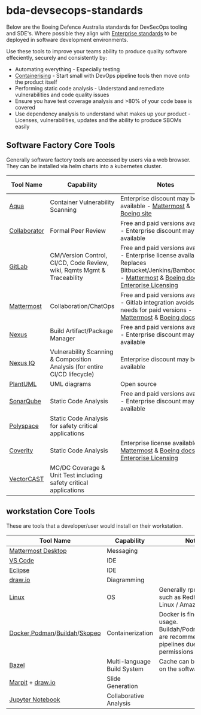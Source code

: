 # bda-devsecops-standards

Below are the Boeing Defence Australia standards for DevSecOps tooling and SDE's. Where possible they align with [Enterprise standards](https://git.web.boeing.com/enterprise-sw-verticals/boeing-software-factory/bsf/-/blob/main/tools.md) to be deployed in software development environments.

Use these tools to improve your teams ability to produce quality software effeciently, securely and consistently by:
- Automating everything - Especially testing
- [Containerising](https://confluenceslt.web.au.boeing.com/pages/viewpage.action?spaceKey=BSE&title=Containerization) - Start small with DevOps pipeline tools then move onto the product itself
- Performing static code analysis - Understand and remediate vulnerabilities and code quality issues
- Ensure you have test coverage analysis and >80% of your code base is covered
- Use dependency analysis to understand what makes up your product - Licenses, vulnerabilities, updates and the ability to produce SBOMs easily

## Software Factory Core Tools

Generally software factory tools are accessed by users via a web browser. They can be installed via helm charts into a kubernetes cluster.

| Tool Name                                                    								| Capability                                                              	| Notes			                                      																																														| FM1115 exists 					| ESATS |
| ------------------------------------------------------------ 								| ----------------------------------------------------------------------- 	| ------------------------------------------------------ 																																													| ---------------					| ------|
| [Aqua](https://www.aquasec.com/)                             								| Container Vulnerability Scanning			                         	 	| Enterprise discount may be available - [Mattermost](https://mattermost.web.boeing.com/devhub/channels/aqua) & [Boeing site](https://dev-sec-docs.web.boeing.com/aqua-overview/)													  				| No  			 					| [link](https://esats.web.boeing.com/technologyproduct/product/3556673) |
| [Collaborator](https://smartbear.com/product/collaborator/)  								| Formal Peer Review                     				                 	| Free and paid versions available - Enterprise discount may be available						    							  																																					| Yes (E7, WSE)		 				| [link](https://esats.web.boeing.com/technologyproduct/product/3582768) |
| [GitLab](https://about.gitlab.com)                           								| CM/Version Control, CI/CD, Code Review, wiki, Rqmts Mgmt & Traceability 	| Free and paid versions available - Enterprise license available - Replaces Bitbucket/Jenkins/Bamboo/JIRA - [Mattermost](https://mattermost.web.boeing.com/devhub/channels/gitlab) & [Boeing docs](https://git.web.boeing.com/gitlab/gitlab/-/blob/main/README.md) & [Enterprise Licensing](https://git.web.boeing.com/gitlab/license-management/gitlablicensemanagement)	| Yes (WSE)		 					| [link](https://esats.web.boeing.com/technologyproduct/product/46695)	  |
| [Mattermost](https://mattermost.com/)                        								| Collaboration/ChatOps                                                   	| Free and paid versions available - Gitlab integration avoids most needs for paid versions - [Mattermost](https://mattermost.web.boeing.com/devhub/channels/mm) & [Boeing docs](https://mattermost.pages.boeing.com/) 																									| Yes (Wakulda, Currawong, E7, WSE)	| [link](https://esats.web.boeing.com/technologyproduct/product/90665)	  |
| [Nexus](https://www.sonatype.com/products/nexus-repository)  								| Build Artifact/Package Manager                                          	| Free and paid versions available - Enterprise discount may be available                                                      																																					| Yes (WSE, Wakulda)	 			| [link](https://esats.web.boeing.com/technologyproduct/product/3496098)
| [Nexus IQ](https://help.sonatype.com/iqserver)               								| Vulnerability Scanning & Composition Analysis (for entire CI/CD lifecycle)| Enterprise discount may be available                                                       																																													| No  			 					| [link](https://esats.web.boeing.com/technologyproduct/product/3496098)|
| [PlantUML](https://plantuml.com/)                            								| UML diagrams                                                            	| Open source                                                       																																										| No 			 					| [link](https://esats.web.boeing.com/technologyproduct/product/3555929)|
| [SonarQube](https://www.sonarsource.com/products/sonarqube/) 								| Static Code Analysis                                                    	| Free and paid versions available - Enterprise discount may be available                                                         																																					| Yes (Wakulda, Currawong) 			| [link](https://esats.web.boeing.com/technologyproduct/product/55323)|
| [Polyspace](https://au.mathworks.com/products/polyspace.html)								| Static Code Analysis for safety critical applications                     |                                                        																																													| No 			 					| [link](https://esats.web.boeing.com/technologyproduct/product/3572426) [link](https://esats.web.boeing.com/technologyproduct/product/3572431)|
| [Coverity](https://scan.coverity.com/)                      								| Static Code Analysis                                                     	| Enterprise license available - [Mattermost](https://mattermost.web.boeing.com/devhub/channels/coverity) & [Boeing docs](https://dev-sec-docs.web.boeing.com/coverity-overview/) & [Enterprise Licensing](https://infosec.web.boeing.com/Search/ISFindit.aspx?tid=2791)                                                     	| Yes (E7, WSE)			 			| [link](https://esats.web.boeing.com/technologyproduct/product/3494134)|
| [VectorCAST](https://www.vector.com/int/en/products/products-a-z/software/vectorcast/#) 	| MC/DC Coverage & Unit Test including safety critical applications         |                                                        																																													| No  			 					| [link](https://esats.web.boeing.com/technologyproduct/product/3536963)|


## workstation Core Tools

These are tools that a developer/user would install on their workstation.

| Tool Name                                                    | Capability                                             | Notes			                                         |
| ------------------------------------------------------------ | ------------------------------------------------------ | ------------------------------------------------------ |
| [Mattermost Desktop](https://mattermost.com/apps/)           | Messaging                                              |                                                        |
| [VS Code](https://code.visualstudio.com/)                    | IDE                                                    |                                                        |
| [Eclipse](https://www.eclipse.org/downloads/)                | IDE                                                    |                                                        |
| [draw.io](https://www.diagrams.net/)                         | Diagramming                                            |                                                        |
| [Linux](https://en.wikipedia.org/wiki/Linux)                 | OS                                                     | Generally rpm based such as RedHat/Oracle Linux / Amazon Linux | 
| [Docker](https://www.docker.com/),[Podman](https://podman.io/)/[Buildah](https://buildah.io/)/[Skopeo](https://github.com/containers/skopeo) | Containerization | Docker is fine for local usage. Buildah/Podman/Skopeo are recommended for pipelines due to permissions needed. |
| [Bazel](https://bazel.build/)                                | Multi-language Build System                            | Cache can be installed on the software factory         |
| [Marpit](https://marpit.marp.app/) + [draw.io](https://www.diagrams.net/) | Slide Generation                          |                                                        |
| [Jupyter Notebook](https://jupyter.org/)                     | Collaborative Analysis                                 |                                                        |
